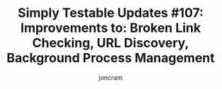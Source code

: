 ---
layout: default
title: "Simply Testable Updates #107: Improvements to: Broken Link Checking, URL Discovery, Background Process Management"
author: joncram
continue_reading: false
newsletter:
    issue_number: 107th
    url: https://us5.campaign-archive2.com/?u=ac75e33d993d2b502e333ddd0&amp;id=b896935ac5
    highlights:
      - <a href="https://us5.campaign-archive2.com/?u=ac75e33d993d2b502e333ddd0&amp;id=b896935ac5#broken-link-checking">Broken link checking improvements</a>
      - <a href="https://us5.campaign-archive2.com/?u=ac75e33d993d2b502e333ddd0&amp;id=b896935ac5#url-discovery">URL discovery improvements</a>
      - <a href="https://us5.campaign-archive2.com/?u=ac75e33d993d2b502e333ddd0&amp;id=b896935ac5#background-process-management">Background process management improvements</a>
    closing_sentence: Expect the next newsletter in a week from now on 24 September 2014
---